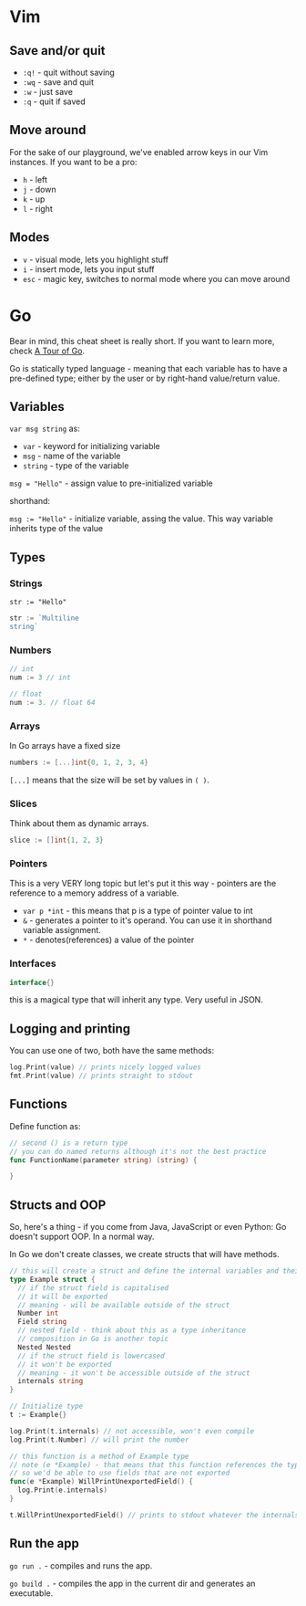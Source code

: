 # Vim

## Save and/or quit

* `:q!` - quit without saving
* `:wq` - save and quit
* `:w` - just save
* `:q` - quit if saved

## Move around

For the sake of our playground, we've enabled arrow keys in our Vim instances.
If you want to be a pro:

* `h` - left
* `j` - down
* `k` - up
* `l` - right

## Modes

* `v` - visual mode, lets you highlight stuff
* `i` - insert mode, lets you input stuff
* `esc` - magic key, switches to normal mode where you can move around

# Go

Bear in mind, this cheat sheet is really short. If you want to learn more, check [A Tour of Go](https://tour.golang.org).

Go is statically typed language - meaning that each variable has to have a pre-defined type; either by the user or by right-hand value/return value.

## Variables

`var msg string` as:

* `var` - keyword for initializing variable
* `msg` - name of the variable
* `string` - type of the variable

`msg = "Hello"` - assign value to pre-initialized variable

shorthand:

`msg := "Hello"` - initialize variable, assing the value. This way variable inherits type of the value

## Types

### Strings

`str := "Hello"`

```go
str := `Multiline
string`
```

### Numbers

```go
// int
num := 3 // int

// float
num := 3. // float 64
```

### Arrays

In Go arrays have a fixed size

```go
numbers := [...]int{0, 1, 2, 3, 4}
```

`[...]` means that the size will be set by values in `( )`.

### Slices

Think about them as dynamic arrays.

```go
slice := []int{1, 2, 3}
```

### Pointers

This is a very VERY long topic but let's put it this way - pointers are the reference to a memory address of a variable.

* `var p *int` - this means that p is a type of pointer value to int
* `&` - generates a pointer to it's operand. You can use it in shorthand variable assignment.
* `*` - denotes(references) a value of the pointer

### Interfaces

```go
interface{}
```

this is a magical type that will inherit any type. Very useful in JSON.

## Logging and printing

You can use one of two, both have the same methods:

```go
log.Print(value) // prints nicely logged values
fmt.Print(value) // prints straight to stdout
```

## Functions

Define function as:

```go
// second () is a return type
// you can do named returns although it's not the best practice
func FunctionName(parameter string) (string) {

}
```

## Structs and OOP

So, here's a thing - if you come from Java, JavaScript or even Python: Go doesn't support OOP. In a normal way. 

In Go we don't create classes, we create structs that will have methods.

```go
// this will create a struct and define the internal variables and their types
type Example struct {
  // if the struct field is capitalised
  // it will be exported
  // meaning - will be available outside of the struct
  Number int
  Field string
  // nested field - think about this as a type inheritance
  // composition in Go is another topic
  Nested Nested
  // if the struct field is lowercased
  // it won't be exported
  // meaning - it won't be accessible outside of the struct
  internals string
}

// Initialize type
t := Example{}

log.Print(t.internals) // not accessible, won't even compile
log.Print(t.Number) // will print the number

// this function is a method of Example type
// note (e *Example) - that means that this function references the type
// so we'd be able to use fields that are not exported
func(e *Example) WillPrintUnexportedField() {
  log.Print(e.internals)
}

t.WillPrintUnexportedField() // prints to stdout whatever the internals field value is
```

## Run the app

`go run .` - compiles and runs the app.

`go build .` - compiles the app in the current dir and generates an executable.

